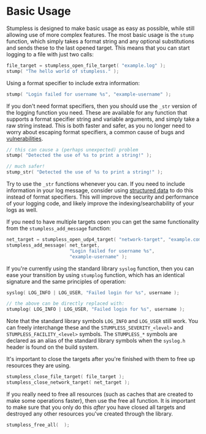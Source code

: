# Basic Usage

Stumpless is designed to make basic usage as easy as possible, while still
allowing use of more complex features. The most basic usage is the `stump`
function, which simply takes a format string and any optional substitutions
and sends these to the last opened target. This means that you can start
logging to a file with just two calls:

```c
file_target = stumpless_open_file_target( "example.log" );
stump( "The hello world of stumpless." );
```

Using a format specifier to include extra information:

```c
stump( "Login failed for username %s", "example-username" );
```

If you don't need format specifiers, then you should use the `_str` version
of the logging function you need. These are available for any function that
supports a format specifier string and variable arguments, and simply take a
raw string instead. This is both faster and safer, as you no longer need to
worry about escaping format specifiers, a common cause of bugs and
[vulnerabilities](https://owasp.org/www-community/attacks/Format_string_attack).

```c
// this can cause a (perhaps unexpected) problem
stump( "Detected the use of %s to print a string!" );

// much safer!
stump_str( "Detected the use of %s to print a string!" );
```

Try to use the `_str` functions whenever you can. If you need to include
information in your log message, consider using
[structured data](../entry/README.md) to do this instead of format specifiers.
This will improve the security and performance of your logging code, and likely
improve the indexing/searchability of your logs as well.

If you need to have multiple targets open you can get the same functionality
from the `stumpless_add_message` function:

```c
net_target = stumpless_open_udp4_target( "network-target", "example.com" );
stumpless_add_message( net_target,
                       "Login failed for username %s",
                       "example-username" );
```

If you're currently using the standard library `syslog` function, then you can
ease your transition by using `stumplog` function, which has an identical
signature and the same principles of operation:

```c
syslog( LOG_INFO | LOG_USER, "Failed login for %s", username );

// the above can be directly replaced with:
stumplog( LOG_INFO | LOG_USER, "Failed login for %s", username );
```

Note that the standard library symbols `LOG_INFO` and `LOG_USER` still work. You
can freely interchange these and the `STUMPLESS_SEVERITY_<level>` and
`STUMPLESS_FACILITY_<level>` symbols. The `STUMPLESS_*` symbols are declared as
an alias of the standard library symbols when the `syslog.h` header is found on
the build system.

It's important to close the targets after you're finished with them to free up
resources they are using.

```c
stumpless_close_file_target( file_target );
stumpless_close_network_target( net_target );
```

If you really need to free all resources (such as caches that are created to
make some operations faster), then use the free all function. It is important
to make sure that you only do this _after_ you have closed all targets and
destroyed any other resources you've created through the library.

```c
stumpless_free_all(  );
```
